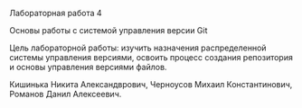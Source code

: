 Лабораторная работа 4

Основы работы с системой управления версии Git

Цель лабораторной работы:
изучить назначения распределенной системы управления версиями, освоить процесс создания репозитория и основы управления версиями файлов.

Кишинька Никита Александврович, Черноусов Михаил Константинович, Романов Данил Алексеевич.
